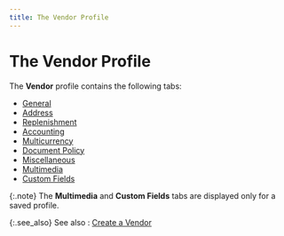 ```yaml
---
title: The Vendor Profile
---
```


# The Vendor Profile


The **Vendor** profile contains  the following tabs:

- [General]({{site.mv_baseurl}}/creating/the-vendor-profile-general/the_vendor_profile_general_tab.html)
- [Address]({{site.mv_baseurl}}/creating/address-tab/the_vendor_profile_address_tab.html)
- [Replenishment]({{site.mv_baseurl}}/creating/the-vendor-profile-replenishment/the_vendor_profile_-_replenishment.html)
- [Accounting]({{site.mv_baseurl}}/creating/the-vendor-profile-accounting/the_vendor_profile_accounting_tab.html)
- [Multicurrency]({{site.mv_baseurl}}/creating/the-vendor-profile-multicurrency/the_vendor_profile_multi_currency_tab.html)
- [Document  Policy]({{site.mv_baseurl}}/creating/the-vendor-profile-document-policy/the_vendor_profile_document_policy_tab.html)
- [Miscellaneous]({{site.mv_baseurl}}/creating/the-vendor-profile-miscellaneous/the_vendor_profile_miscellaneous_tab.html)
- [Multimedia]({{site.mv_baseurl}}/creating/the-vendor-profile-multimedia/the_vendor_profile_multimedia_tab.html)
- [Custom  Fields]({{site.mv_baseurl}}/creating/the-vendor-profile-custom-fields/the_vendor_profile_custom_fields_tab.html)



{:.note}
The **Multimedia** and **Custom Fields** tabs  are displayed only for a saved profile.


{:.see_also}
See also
: [Create a Vendor]({{site.mv_baseurl}}/creating/setting_up_vendors.html)
